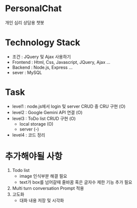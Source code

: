# PersonalChat
개인 심리 상담용 챗봇

# Technology Stack
- 조건 : JQuery 및 Ajax 사용하기
- Frontend : Html, Css, Javascript, JQuery, Ajax ...
- Backend : Node.js, Express ...
- sever : MySQL

# Task
- level1 : node.js에서 login 및 server CRUD 중 CRU 구현 (O)
- level2 : Google Gemini API 연결 (O)
- level3 : ToDo list CRUD 구현 (O)
  - local storage (O)
  - server (-)
- level4 : 코드 정리 

# 추가해야될 사항
1. Todo list
   - image 인식부분 해결 필요
   - text가 box를 넘어갈때 줄바꿈 혹은 글자수 제한 기능 추가 필요
2. Multi turn conversation Prompt 적용
3. 고도화
   - 대화 내용 저장 및 시각화
